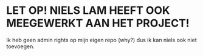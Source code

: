 # LET OP! NIELS LAM HEEFT OOK MEEGEWERKT AAN HET PROJECT!
Ik heb geen admin rights op mijn eigen repo (why?) dus ik kan niels ook niet toevoegen.
